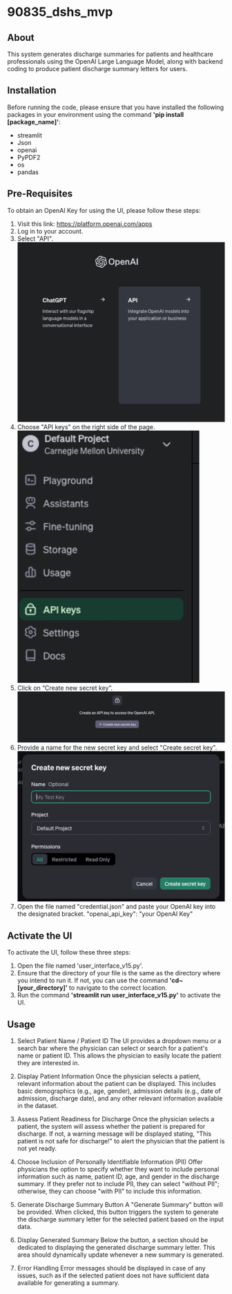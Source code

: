 # 90835_dshs_mvp

## About
This system generates discharge summaries for patients and healthcare professionals using the OpenAI Large Language Model, along with backend coding to produce patient discharge summary letters for users.

## Installation
Before running the code, please ensure that you have installed the following packages in your environment using the command **'pip install [package_name]'**:
- streamlit
- Json
- openai
- PyPDF2
- os
- pandas

## Pre-Requisites
To obtain an OpenAI Key for using the UI, please follow these steps:
1.  Visit this link: https://platform.openai.com/apps
2.  Log in to your account.
3.  Select "API".
![select API](assets/select_api.jpeg)
4.  Choose "API keys" on the right side of the page.
![choose API keys](assets/choose_api_keys.jpeg)
5.  Click on “Create new secret key”.
![create new key](assets/create_api_key.jpeg)
6.  Provide a name for the new secret key and select "Create secret key".
![create secret key](assets/create_secret_key.jpeg)
7.  Open the file named "credential.json" and paste your OpenAI key into the designated bracket. "openai_api_key": "your OpenAI Key"

## Activate the UI 
To activate the UI, follow these three steps:
1.  Open the file named 'user_interface_v15.py'.
2.  Ensure that the directory of your file is the same as the directory where you intend to run it. If not, you can use the command **'cd~ [your_directory]'** to navigate to the correct location.
3.  Run the command **'streamlit run user_interface_v15.py'** to activate the UI.

## Usage
1.  Select Patient Name / Patient ID
The UI provides a dropdown menu or a search bar where the physician can select or search for a patient's name or patient ID. This allows the physician to easily locate the patient they are interested in.

2.  Display Patient Information
Once the physician selects a patient, relevant information about the patient can be displayed. This includes basic demographics (e.g., age, gender), admission details (e.g., date of admission, discharge date), and any other relevant information available in the dataset.

3.  Assess Patient Readiness for Discharge
Once the physician selects a patient, the system will assess whether the patient is prepared for discharge. If not, a warning message will be displayed stating, "This patient is not safe for discharge!" to alert the physician that the patient is not yet ready.

4.  Choose Inclusion of Personally Identifiable Information (PII)
Offer physicians the option to specify whether they want to include personal information such as name, patient ID, age, and gender in the discharge summary. If they prefer not to include PII, they can select "without PII"; otherwise, they can choose "with PII" to include this information.

5.  Generate Discharge Summary Button
A "Generate Summary" button will be provided. When clicked, this button triggers the system to generate the discharge summary letter for the selected patient based on the input data.

6.  Display Generated Summary
Below the button, a section should be dedicated to displaying the generated discharge summary letter. This area should dynamically update whenever a new summary is generated.

7.  Error Handling
Error messages should be displayed in case of any issues, such as if the selected patient does not have sufficient data available for generating a summary.

